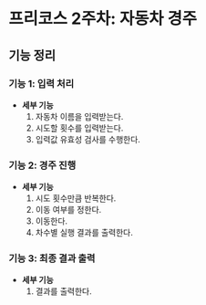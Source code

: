 # 프리코스 2주차: 자동차 경주

## 기능 정리

### 기능 1: 입력 처리

- **세부 기능**
    1. 자동차 이름을 입력받는다.
    2. 시도할 횟수를 입력받는다.
    3. 입력값 유효성 검사를 수행한다.

### 기능 2: 경주 진행

- **세부 기능**
    1. 시도 횟수만큼 반복한다.
    2. 이동 여부를 정한다.
    3. 이동한다.
    4. 차수별 실행 결과를 출력한다.

### 기능 3: 최종 결과 출력

- **세부 기능**
    1. 결과를 출력한다.